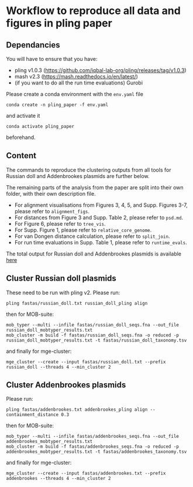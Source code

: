 # Workflow to reproduce all data and figures in pling paper

## Dependancies

You will have to ensure that you have:
- pling v1.0.3 (https://github.com/iqbal-lab-org/pling/releases/tag/v1.0.3)
- mash v2.3 (https://mash.readthedocs.io/en/latest/)
- (if you want to do all the run time evaluations) Gurobi

Please create a conda environment with the `env.yaml` file
```
conda create -n pling_paper -f env.yaml
```
and activate it
```
conda activate pling_paper
```
beforehand.

## Content

The commands to reproduce the clustering outputs from all tools for Russian doll and Addenbrookes plasmids are further below.

The remaining parts of the analysis from the paper are split into their own folder, with their own description file.

- For alignment visualisations from Figures 3, 4, 5, and Supp. Figures 3-7, please refer to `alignment_figs`.
- For distances from Figure 3 and Supp. Table 2, please refer to `psd.md`.
- For Figure 6, please refer to `tree_vis`.
- For Supp. Figure 1, please refer to `relative_core_genome`.
- For van Dongen distance calculation, please refer to `split_join`.
- For run time evaluations in Supp. Table 1, please refer to `runtime_evals`.

The total output for Russian doll and Addenbrookes plasmids is available [here](https://doi.org/10.6084/m9.figshare.26871001.v1)

## Cluster Russian doll plasmids

These need to be run with pling v2. Please run:
```
pling fastas/russian_doll.txt russian_doll_pling align
```
then for MOB-suite:
```
mob_typer --multi --infile fastas/russian_doll_seqs.fna --out_file russian_doll_mobtyper_results.txt
mob_cluster -m build -f fastas/russian_doll_seqs.fna -o reduced -p russian_doll_mobtyper_results.txt -t fastas/russian_doll_taxonomy.tsv
```
and finally for mge-cluster:
```
mge_cluster --create --input fastas/russian_doll.txt --prefix russian_doll --threads 4 --min_cluster 2
```

## Cluster Addenbrookes plasmids

Please run:
```
pling fastas/addenbrookes.txt addenbrookes_pling align --containment_distance 0.3
```
then for MOB-suite:
```
mob_typer --multi --infile fastas/addenbrookes_seqs.fna --out_file addenbrookes_mobtyper_results.txt
mob_cluster -m build -f fastas/addenbrookes_seqs.fna -o reduced -p addenbrookes_mobtyper_results.txt -t fastas/addenbrookes_taxonomy.tsv
```
and finally for mge-cluster:
```
mge_cluster --create --input fastas/addenbrookes.txt --prefix addenbrookes --threads 4 --min_cluster 2
```
